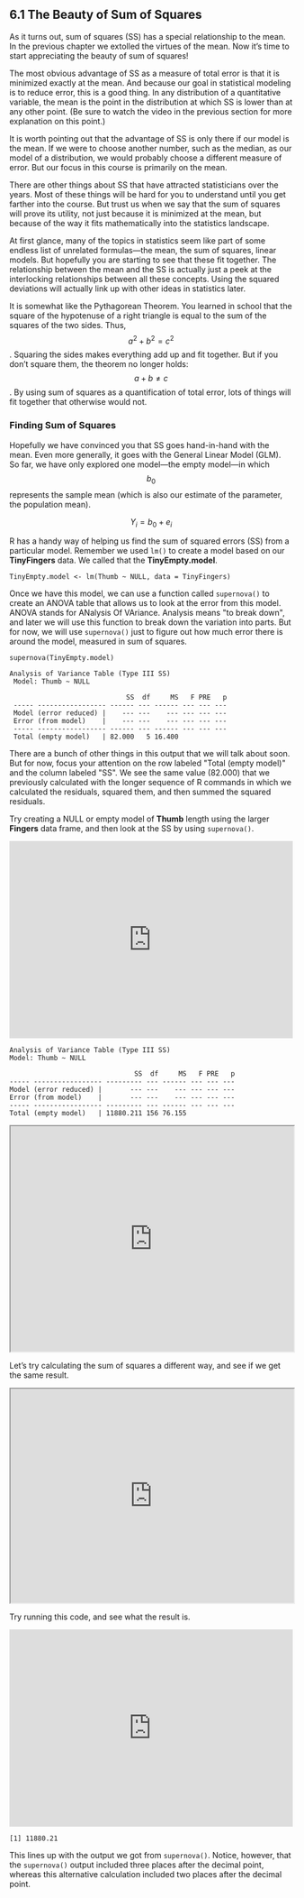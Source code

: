 ## 6.1 The Beauty of Sum of Squares

As it turns out, sum of squares (SS) has a special relationship to the mean. In the previous chapter we extolled the virtues of the mean. Now it’s time to start appreciating the beauty of sum of squares!

The most obvious advantage of SS as a measure of total error is that it is minimized exactly at the mean. And because our goal in statistical modeling is to reduce error, this is a good thing. In any distribution of a quantitative variable, the mean is the point in the distribution at which SS is lower than at any other point. (Be sure to watch the video in the previous section for more explanation on this point.)

It is worth pointing out that the advantage of SS is only there if our model is the mean. If we were to choose another number, such as the median, as our model of a distribution, we would probably choose a different measure of error. But our focus in this course is primarily on the mean.

There are other things about SS that have attracted statisticians over the years. Most of these things will be hard for you to understand until you get farther into the course. But trust us when we say that the sum of squares will prove its utility, not just because it is minimized at the mean, but because of the way it fits mathematically into the statistics landscape.

At first glance, many of the topics in statistics seem like part of some endless list of unrelated formulas—the mean, the sum of squares, linear models. But hopefully you are starting to see that these fit together. The relationship between the mean and the SS is actually just a peek at the interlocking relationships between all these concepts. Using the squared deviations will actually link up with other ideas in statistics later.

It is somewhat like the Pythagorean Theorem. You learned in school that the square of the hypotenuse of a right triangle is equal to the sum of the squares of the two sides. Thus, $$a^2+b^2=c^2$$. Squaring the sides makes everything add up and fit together. But if you don’t square them, the theorem no longer holds: $$a+b\neq{c}$$. By using sum of squares as a quantification of total error, lots of things will fit together that otherwise would not.

### Finding Sum of Squares

Hopefully we have convinced you that SS goes hand-in-hand with the mean. Even more generally, it goes with the General Linear Model (GLM). So far, we have only explored one model—the empty model—in which $$b_0$$ represents the sample mean (which is also our estimate of the parameter, the population mean).

$$Y_{i}=b_{0}+e_{i}$$

R has a handy way of helping us find the sum of squared errors (SS) from a particular model. Remember we used ```lm()``` to create a model based on our **TinyFingers** data. We called that the **TinyEmpty.model**.

```
TinyEmpty.model <- lm(Thumb ~ NULL, data = TinyFingers)
```

Once we have this model, we can use a function called ```supernova()``` to create an ANOVA table that allows us to look at the error from this model. ANOVA stands for ANalysis Of VAriance. Analysis means "to break down", and later we will use this function to break down the variation into parts. But for now, we will use ```supernova()``` just to figure out how much error there is around the model, measured in sum of squares.

```
supernova(TinyEmpty.model)
```

```
Analysis of Variance Table (Type III SS)
 Model: Thumb ~ NULL

                             SS  df     MS   F PRE   p
 ----- ----------------- ------ --- ------ --- --- ---
 Model (error reduced) |    --- ---    --- --- --- ---
 Error (from model)    |    --- ---    --- --- --- ---
 ----- ----------------- ------ --- ------ --- --- ---
 Total (empty model)   | 82.000   5 16.400
```

There are a bunch of other things in this output that we will talk about soon. But for now, focus your attention on the row labeled "Total (empty model)" and the column labeled "SS". We see the same value (82.000) that we previously calculated with the longer sequence of R commands in which we calculated the residuals, squared them, and then summed the squared residuals.

Try creating a NULL or empty model of **Thumb** length using the larger **Fingers** data frame, and then look at the SS by using ```supernova()```.

<p><iframe data-type="datacamp" id="ch6-3" style="border: 0px #ffffff none;" src="https://uclatall.github.io/czi-stats-course/data-camp/chapter-6/ch6-3" width="100%" height="350" ></iframe></p>

```
Analysis of Variance Table (Type III SS)
Model: Thumb ~ NULL

                               SS  df     MS   F PRE   p
----- ----------------- --------- --- ------ --- --- ---
Model (error reduced) |       --- ---    --- --- --- ---
Error (from model)    |       --- ---    --- --- --- ---
----- ----------------- --------- --- ------ --- --- ---
Total (empty model)   | 11880.211 156 76.155
```

<iframe data-type="learnosity" id="Ch6_Sum_3"  src="https://coursekata.org/learnosity/preview/Ch6_Sum_3" width="100%" height="400"></iframe>

Let’s try calculating the sum of squares a different way, and see if we get the same result.  

<iframe data-type="learnosity" id="Ch6_Sum_4"  src="https://coursekata.org/learnosity/preview/Ch6_Sum_4" width="100%" height="380"></iframe>

Try running this code, and see what the result is.

<p><iframe data-type="datacamp" id="ch6-4" style="border: 0px #ffffff none;" src="https://uclatall.github.io/czi-stats-course/data-camp/chapter-6/ch6-4" width="100%" height="350" ></iframe></p>

```
[1] 11880.21
```

This lines up with the output we got from ```supernova()```. Notice, however, that the ```supernova()``` output included three places after the decimal point, whereas this alternative calculation included two places after the decimal point.
